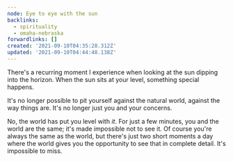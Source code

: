 ```yaml
---
node: Eye to eye with the sun
backlinks:
  - spirituality
  - omaha-nebraska
forwardlinks: []
created: '2021-09-10T04:35:28.312Z'
updated: '2021-09-10T04:44:48.138Z'
---
```

There's a recurring moment I experience when looking at the sun dipping into the horizon. When the sun sits at your level, something special happens. 

It's no longer possible to pit yourself against the natural world, against the way things are. It's no longer just you and your concerns. 

No, the world has put you level with *it*. For just a few minutes, you and the world are the same; it's made impossible not to see it. Of course you're always the same as the world, but there's just two short moments a day where the world gives you the opportunity to see that in complete detail. It's impossible to miss. 
